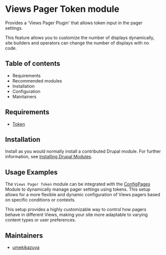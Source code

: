 # Views Pager Token module

Provides a 'Views Pager Plugin' that allows token input in the pager settings.

This feature allows you to customize the number of displays dynamically, site builders and operators can change the number of displays with no code.

## Table of contents

- Requirements
- Recommended modules
- Installation
- Configuration
- Maintainers

## Requirements

- [Token](https://www.drupal.org/project/token)

## Installation

Install as you would normally install a contributed Drupal module. For further information, see [Installing Drupal Modules](https://www.drupal.org/docs/extending-drupal/installing-drupal-modules).

## Usage Examples

The `Views Pager Token` module can be integrated with the [ConfigPages](https://www.drupal.org/project/config_pages) Module to dynamically manage pager settings using tokens. This setup allows for a more flexible and dynamic configuration of Views pagers based on specific conditions or contexts.

This setup provides a highly customizable way to control how pagers behave in different Views, making your site more adaptable to varying content types or user preferences.

## Maintainers

- [umekikazuya](https://www.drupal.org/u/umekikazuya)
